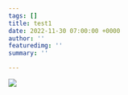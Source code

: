 ```yaml
---
tags: []
title: test1
date: 2022-11-30 07:00:00 +0000
author: ''
featuredimg: ''
summary: ''

---
```

![](/assets/img/maryholtz-spirit-guide.jpg)